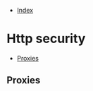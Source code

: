 - [Index](https://github.com/KiraDiShira/Http#http)

# Http security

- [Proxies](#proxies)

## Proxies


